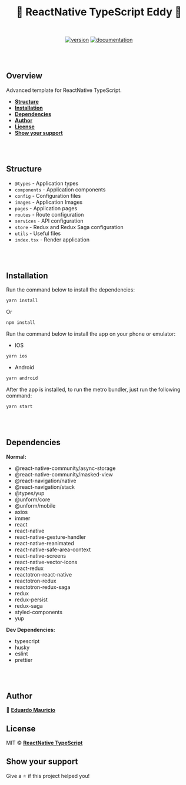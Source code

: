 <h1 align="center">
  🚀 ReactNative TypeScript Eddy 🚀
</h1>

<br>

<div align="center">

[![version](https://img.shields.io/badge/version-1.0.0-blue.svg)](https://github.com/therealeddy/rn-ts-eddy/releases)<space><space>
[![documentation](https://img.shields.io/badge/documentation-yes-brightgreen.svg)](#overview)

</div>

<br><br>

## Overview

Advanced template for ReactNative TypeScript.

- **[Structure](#structure)**
- **[Installation](#installation)**
- **[Dependencies](#dependencies)**
- **[Author](#author)**
- **[License](#license)**
- **[Show your support](#show-your-support)**


<br><br>

## Structure

- ```@types``` - Application types
- ```components``` - Application components
- ```config``` - Configuration files
- ```images``` - Application Images
- ```pages``` - Application pages
- ```routes``` - Route configuration
- ```services``` - API configuration
- ```store``` - Redux and Redux Saga configuration
- ```utils``` - Useful files
- ```index.tsx``` - Render application

<br><br>

## Installation

Run the command below to install the dependencies:

```sh
yarn install
```

Or

```sh
npm install
```

Run the command below to install the app on your phone or emulator:

- IOS

```sh
yarn ios
```

- Android

```sh
yarn android
```

After the app is installed, to run the metro bundler, just run the following command:

```sh
yarn start
```

<br><br>

## Dependencies

**Normal:**

- @react-native-community/async-storage
- @react-native-community/masked-view
- @react-navigation/native
- @react-navigation/stack
- @types/yup
- @unform/core
- @unform/mobile
- axios
- immer
- react
- react-native
- react-native-gesture-handler
- react-native-reanimated
- react-native-safe-area-context
- react-native-screens
- react-native-vector-icons
- react-redux
- reactotron-react-native
- reactotron-redux
- reactotron-redux-saga
- redux
- redux-persist
- redux-saga
- styled-components
- yup

**Dev Dependencies:**

- typescript
- husky
- eslint
- prettier

<br><br>

## Author

👤 **[Eduardo Mauricio](https://github.com/therealeddy)**

## License

MIT © **[ReactNative TypeScript](LICENSE)**

## Show your support

Give a ⭐️ if this project helped you!
